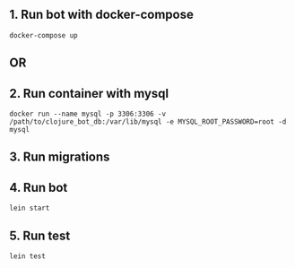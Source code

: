 ## 1. Run bot with docker-compose
```
docker-compose up
```
## OR
## 2. Run container with mysql
```
docker run --name mysql -p 3306:3306 -v /path/to/clojure_bot_db:/var/lib/mysql -e MYSQL_ROOT_PASSWORD=root -d mysql
```
## 3. Run migrations
## 4. Run bot
```
lein start
```
## 5. Run test
```
lein test
```